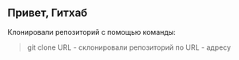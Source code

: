 ## Привет, Гитхаб  
Клонировали репозиторий с помощью команды:
> git clone URL - склонировали репозиторий по URL - адресу
